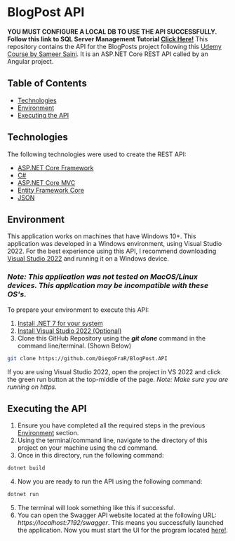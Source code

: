 # BlogPost API
__YOU MUST CONFIGURE A LOCAL DB TO USE THE API SUCCESSFULLY. Follow this link to SQL Server Management Tutorial [Click Here!](https://learn.microsoft.com/en-us/sql/ssms/download-sql-server-management-studio-ssms?view=sql-server-ver16)__
This repository contains the API for the BlogPosts project following this [Udemy Course by Sameer Saini](https://www.udemy.com/course/real-world-app-angular-aspnet-core-web-api-and-sql/?couponCode=THANKSLEARNER24). 
It is an ASP.NET Core REST API called by an Angular project. 
## Table of Contents
- [Technologies](#technologies)
- [Environment](#environment)
- [Executing the API](#executing-the-api)

## Technologies
The following technologies were used to create the REST API: 
- [ASP.NET Core Framework](https://dotnet.microsoft.com/en-us/apps/aspnet)
- [C#](https://learn.microsoft.com/en-us/dotnet/csharp/)
- [ASP.NET Core MVC](https://learn.microsoft.com/en-us/aspnet/core/mvc/overview?view=aspnetcore-8.0)
- [Entity Framework Core](https://learn.microsoft.com/en-us/ef/core/)
- [JSON](https://developer.mozilla.org/en-US/docs/Web/JavaScript/Reference/Global_Objects/JSON)

## Environment
This application works on machines that have Windows 10+. This application was developed in a Windows environment, using Visual Studio 2022. For the best experience using this API, I recommend downloading [Visual Studio 2022](https://visualstudio.microsoft.com/vs/) and running it on a Windows device. 
### *Note: This application was not tested on MacOS/Linux devices. This application may be incompatible with these OS's.*

To prepare your environment to execute this API:
1. [Install .NET 7 for your system](https://dotnet.microsoft.com/en-us/download/dotnet/7.0)
2. [Install Visual Studio 2022 (Optional)](https://visualstudio.microsoft.com/vs/)
3. Clone this GitHub Repository using the ___git clone___ command in the command line/terminal. (Shown Below)
```` bash
git clone https://github.com/DiegoFraR/BlogPost.API
````
If you are using Visual Studio 2022, open the project in VS 2022 and click the green run button at the top-middle of the page.
*Note: Make sure you are running on https.*

## Executing the API 
1. Ensure you have completed all the required steps in the previous [Environment](#environment) section.
2. Using the terminal/command line, navigate to the directory of this project on your machine using the cd command.
3. Once in this directory, run the following command:
```` bash
dotnet build
````
4. Now you are ready to run the API using the following command:
```` bash
dotnet run
````
5. The terminal will look something like this if successful.
6. You can open the Swagger API website located at the following URL: *https://localhost:7192/swagger*. This means you successfully launched the application. Now you must start the UI for the program located [here!](https://github.com/DiegoFraR/BlogPost-UI).

